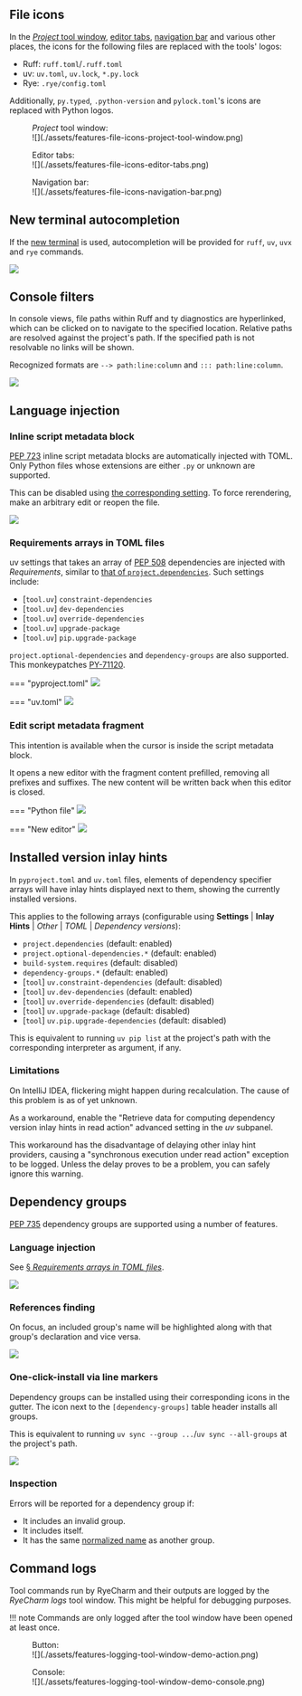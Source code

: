 ## File icons

In the [<i>Project</i> tool window][1], [editor tabs][2], [navigation bar][3]
and various other places, the icons for the following files
are replaced with the tools' logos:

* Ruff: `ruff.toml`/`.ruff.toml`
* uv: `uv.toml`, `uv.lock`, `*.py.lock`
* Rye: `.rye/config.toml`

Additionally, `py.typed`, `.python-version` and `pylock.toml`'s icons
are replaced with Python logos.

<figure markdown="1">
  <figcaption><i>Project</i> tool window:</figcaption>
  ![](./assets/features-file-icons-project-tool-window.png)
</figure>

<figure markdown="1">
  <figcaption>Editor tabs:</figcaption>
  ![](./assets/features-file-icons-editor-tabs.png)
</figure>

<figure markdown="1">
  <figcaption>Navigation bar:</figcaption>
  ![](./assets/features-file-icons-navigation-bar.png)
</figure>


## New terminal autocompletion

If the [new terminal][4] is used,
autocompletion will be provided for `ruff`, `uv`, `uvx` and `rye` commands.

![](./assets/features-new-terminal-autocompletion-demo.png)


## Console filters

In console views, file paths within Ruff and ty diagnostics are hyperlinked,
which can be clicked on to navigate to the specified location.
Relative paths are resolved against the project's path.
If the specified path is not resolvable no links will be shown.

Recognized formats are `--> path:line:column` and `::: path:line:column`.

![](./assets/features-console-filters-ruff-and-ty-path-linker-demo.png)


## Language injection


### Inline script metadata block

[PEP 723][5] inline script metadata blocks
are automatically injected with TOML.
Only Python files whose extensions are
either `.py` or unknown are supported.

This can be disabled using [the corresponding setting][6].
To force rerendering, make an arbitrary edit or reopen the file.

![](./assets/features-inline-script-metadata-language-injection-demo.png)


### Requirements arrays in TOML files

uv settings that takes an array of [PEP 508][7] dependencies
are injected with <i>Requirements</i>,
similar to [that of `project.dependencies`][8].
Such settings include:

* \[`tool.uv`] `constraint-dependencies`
* \[`tool.uv`] `dev-dependencies`
* \[`tool.uv`] `override-dependencies`
* \[`tool.uv`] `upgrade-package`
* \[`tool.uv`] `pip.upgrade-package`

`project.optional-dependencies` and `dependency-groups` are also supported.
This monkeypatches [PY-71120][9].

=== "pyproject.toml"
    ![](./assets/features-requirements-arrays-language-injection-demo-pyproject-toml.png)

=== "uv.toml"
    ![](./assets/features-requirements-arrays-language-injection-demo-uv-toml.png)


### Edit script metadata fragment

This intention is available when the cursor
is inside the script metadata block.

It opens a new editor with the fragment content prefilled,
removing all prefixes and suffixes.
The new content will be written back when this editor is closed.

=== "Python file"
    ![](./assets/features-edit-script-metadata-fragment-demo-intention.png)

=== "New editor"
    ![](./assets/features-edit-script-metadata-fragment-demo-new-editor.png)


## Installed version inlay hints

In `pyproject.toml` and `uv.toml` files,
elements of dependency specifier arrays
will have inlay hints displayed next to them,
showing the currently installed versions.

This applies to the following arrays
(configurable using <b>Settings</b> | <b>Inlay Hints</b> |
<i>Other</i> | <i>TOML</i> | <i>Dependency versions</i>):

* `project.dependencies` (default: enabled)
* `project.optional-dependencies.*` (default: enabled)
* `build-system.requires` (default: disabled)
* `dependency-groups.*` (default: enabled)
* \[`tool`] `uv.constraint-dependencies` (default: disabled)
* \[`tool`] `uv.dev-dependencies` (default: enabled)
* \[`tool`] `uv.override-dependencies` (default: disabled)
* \[`tool`] `uv.upgrade-package` (default: disabled)
* \[`tool`] `uv.pip.upgrade-dependencies` (default: disabled)

This is equivalent to running `uv pip list` at the project's path
with the corresponding interpreter as argument, if any.


### Limitations

On IntelliJ IDEA, flickering might happen during recalculation.
The cause of this problem is as of yet unknown.

As a workaround, enable the "Retrieve data for computing dependency version
inlay hints in read action" advanced setting in the <i>uv</i> subpanel.

This workaround has the disadvantage of delaying other inlay hint providers,
causing a "synchronous execution under read action" exception to be logged.
Unless the delay proves to be a problem, you can safely ignore this warning.


## Dependency groups

[PEP 735][10] dependency groups are supported
using a number of features.


### Language injection

See [&sect; <i>Requirements arrays in TOML files</i>][11].

![](./assets/features-dependency-groups-language-injection.png)


### References finding

On focus, an included group's name will be highlighted
along with that group's declaration and vice versa.

![](./assets/features-dependency-groups-references-finding.png)


### One-click-install via line markers

Dependency groups can be installed
using their corresponding icons in the gutter.
The icon next to the `[dependency-groups]`
table header installs all groups.

This is equivalent to running `uv sync --group ...`/`uv sync --all-groups`
at the project's path.

![](./assets/features-dependency-groups-line-markers.png)


### Inspection

Errors will be reported for a dependency group if:

* It includes an invalid group.
* It includes itself.
* It has the same [normalized name][12] as another group.


## Command logs

Tool commands run by RyeCharm and their outputs are logged
by the <i>RyeCharm logs</i> tool window.
This might be helpful for debugging purposes.

!!! note
    Commands are only logged after the tool window
    have been opened at least once.

<figure markdown="1">
  <figcaption>Button:</figcaption>
  ![](./assets/features-logging-tool-window-demo-action.png)
</figure>

<figure markdown="1">
  <figcaption>Console:</figcaption>
  ![](./assets/features-logging-tool-window-demo-console.png)
</figure>


  [1]: https://www.jetbrains.com/help/pycharm/project-tool-window.html
  [2]: https://www.jetbrains.com/help/pycharm/settings-editor-tabs.html#Settings_Editor_Tabs.topic
  [3]: https://www.jetbrains.com/help/pycharm/part-4-using-the-navigation-bar.html
  [4]: https://blog.jetbrains.com/idea/2024/02/the-new-terminal-beta-is-now-in-jetbrains-ides/
  [5]: https://peps.python.org/pep-0723/
  [6]: ./configurations/main.md#pep-723-inline-script-metadata-blocks
  [7]: https://peps.python.org/pep-0508/
  [8]: https://www.jetbrains.com/help/pycharm/pyproject-toml-support.html#specify-project-dependencies
  [9]: https://youtrack.jetbrains.com/issue/PY-71120
  [10]: https://peps.python.org/pep-0735/
  [11]: #requirements-arrays-in-toml-files
  [12]: https://packaging.python.org/en/latest/specifications/name-normalization/
